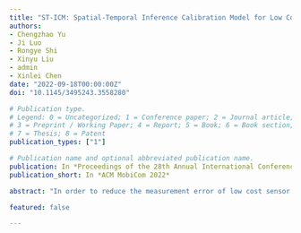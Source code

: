 ```yaml
---
title: "ST-ICM: Spatial-Temporal Inference Calibration Model for Low Cost Fine-grained Mobile Sensing"
authors:
- Chengzhao Yu
- Ji Luo
- Rongye Shi
- Xinyu Liu
- admin
- Xinlei Chen
date: "2022-09-18T00:00:00Z"
doi: "10.1145/3495243.3558280"

# Publication type.
# Legend: 0 = Uncategorized; 1 = Conference paper; 2 = Journal article;
# 3 = Preprint / Working Paper; 4 = Report; 5 = Book; 6 = Book section;
# 7 = Thesis; 8 = Patent
publication_types: ["1"]

# Publication name and optional abbreviated publication name.
publication: In *Proceedings of the 28th Annual International Conference On Mobile Computing And Networking*
publication_short: In *ACM MobiCom 2022*

abstract: "In order to reduce the measurement error of low cost sensor in the real-time mobile sensing network, rendezvous calibration mechanism is widely used. To tackle the sparsity of reference data and the lack of calibration opportunities, we propose ST-ICM: a Spatial-Temporal Inference Calibration Model based on Gaussian Process Regression, assisting the calibration task by creating more calibration grids in both spatial and temporal dimensions. By using the GPR, the inferred grids generated by ST-ICM are associated with various confidence levels. Based on this property, we propose to make use of a hyperparameter, i.e., variance threshold, to balance the tradeoff between the quantity and quality of the inferred grids. Specifically, only the grids with variances below the threshold will be employed. We conducted experiments using a real-world dataset collected in Nanjing, China, to evaluate the performance of the proposed ST-ICM. The experimenal results show that our model achieves 24% improvement on error calibration compared to the baseline."

featured: false

---
```

